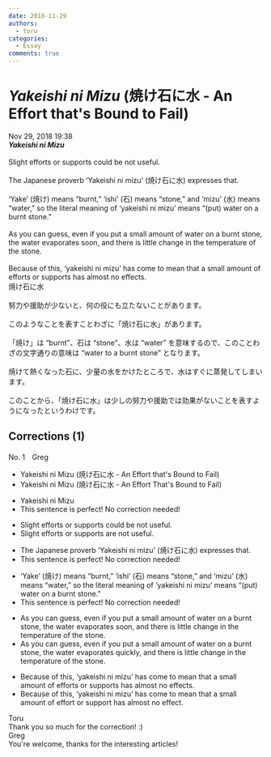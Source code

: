 ```yaml
---
date: 2018-11-29
authors:
  - toru
categories:
  - Essay
comments: true
---
```


# <strong><em>Yakeishi ni Mizu</strong></em> (焼け石に水 - An Effort that's Bound to Fail)
<div class="date">Nov 29, 2018 19:38</div>
<div id="post"><div id="body_show_ori">
<strong><em>Yakeishi ni Mizu</strong></em><br/><br/>Slight efforts or supports could be not useful.<br/><br/>The Japanese proverb ‘Yakeishi ni mizu’ (焼け石に水) expresses that.<br/><br/>‘Yake’ (焼け) means “burnt,” ‘ishi’ (石) means “stone,” and ‘mizu’ (水) means “water,” so the literal meaning of ‘yakeishi ni mizu’ means “(put) water on a burnt stone.”<br/><br/>As you can guess, even if you put a small amount of water on a burnt stone, the water evaporates soon, and there is little change in the temperature of the stone.<br/><br/>Because of this, ‘yakeishi ni mizu’ has come to mean that a small amount of efforts or supports has almost no effects.
</div></div>

<!-- more -->

<div id="post_ja"><div id="body_show_mo">
焼け石に水<br/><br/>努力や援助が少ないと、何の役にも立たないことがあります。<br/><br/>このようなことを表すことわざに「焼け石に水」があります。<br/><br/>「焼け」は “burnt”、石は “stone”、水は “water” を意味するので、このことわざの文字通りの意味は “water to a burnt stone” となります。<br/><br/>焼けて熱くなった石に、少量の水をかけたところで、水はすぐに蒸発してしまいます。<br/><br/>このことから、「焼け石に水」は少しの努力や援助では効果がないことを表すようになったというわけです。
</div></div>

## Corrections (1)
<div id="block"><div class="first_name"> No. 1　<span class="just_name">Greg</span></div><div id="block2">
<ul class="correction_field">
<li class="incorrect">Yakeishi ni Mizu (焼け石に水 - An Effort that's Bound to Fail)</li>
<li class="corrected correct">
Yakeishi ni Mizu (焼け石に水 - An Effort That's Bound to Fail)
</li>
</ul>
<ul class="correction_field">
<li class="incorrect">Yakeishi ni Mizu</li>
<li class="corrected perfect">This sentence is perfect! No correction needed!</li>
</ul>
<ul class="correction_field">
<li class="incorrect">Slight efforts or supports could be not useful.</li>
<li class="corrected correct">
Slight efforts or supports are not useful.
</li>
</ul>
<ul class="correction_field">
<li class="incorrect">The Japanese proverb ‘Yakeishi ni mizu’ (焼け石に水) expresses that.</li>
<li class="corrected perfect">This sentence is perfect! No correction needed!</li>
</ul>
<ul class="correction_field">
<li class="incorrect">‘Yake’ (焼け) means “burnt,” ‘ishi’ (石) means “stone,” and ‘mizu’ (水) means “water,” so the literal meaning of ‘yakeishi ni mizu’ means “(put) water on a burnt stone.”</li>
<li class="corrected perfect">This sentence is perfect! No correction needed!</li>
</ul>
<ul class="correction_field">
<li class="incorrect">As you can guess, even if you put a small amount of water on a burnt stone, the water evaporates soon, and there is little change in the temperature of the stone.</li>
<li class="corrected correct">
As you can guess, <span class="sline">even</span> if you put a small amount of water on a burnt stone, the water evaporates <span class="f_blue">quickly</span>, and there is little change in the temperature of the stone.
</li>
</ul>
<ul class="correction_field">
<li class="incorrect">Because of this, ‘yakeishi ni mizu’ has come to mean that a small amount of efforts or supports has almost no effects.</li>
<li class="corrected correct">
Because of this, ‘yakeishi ni mizu’ has come to mean that a small amount of <span class="f_blue">effort</span> or <span class="f_blue">support</span> has almost no <span class="f_blue">effect</span>.
</li>
</ul>
</div><div class="name"><span class="just_name">Toru</span><br>
Thank you so much for the correction! :)
</div>
<div class="name"><span class="just_name">Greg</span><br>
You're welcome, thanks for the interesting articles!
</div>
</div>
